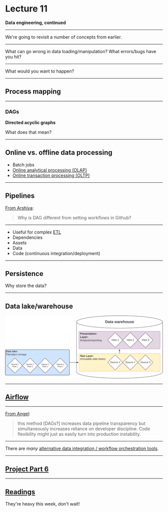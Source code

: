 # Lecture 11

**Data engineering, continued**

---

We're going to revisit a number of concepts from earlier.

---

What can go wrong in data loading/manipulation? What errors/bugs have you hit?

---

What would you want to happen?

---

## Process mapping

---

### DAGs

**Directed acyclic graphs**

What does that mean?

---

## Online vs. offline data processing

- Batch jobs
- [Online analytical processing (OLAP)](https://en.wikipedia.org/wiki/Online_analytical_processing)
- [Online transaction processing (OLTP)](https://en.wikipedia.org/wiki/Online_transaction_processing)

---

## Pipelines

[From Arshiya](https://edstem.org/us/courses/73208/discussion/6434817?comment=14941963):

> Why is DAG different from setting workflows in Github?

---

- Useful for complex [ETL](lecture_10.md#overview)
- Dependencies
- Assets
- Data
- Code (continuous integration/deployment)

---

## Persistence

Why store the data?

---

## Data lake/warehouse

<!-- https://lucid.app/lucidchart/3a04cf05-06b1-4a79-a2f5-b72314f0d46e/edit --->

![Warehouse layers](../img/warehouse_layers.svg)

---

## [Airflow](https://airflow.apache.org/)

---

[From Angel](https://edstem.org/us/courses/73208/discussion/6434817?comment=14975715):

> this method [DAGs?] increases data pipeline transparency but simultaneously increases reliance on developer discipline. Code flexibility might just as easily turn into production instability.

---

There are _many_ [alternative data integration / workflow orchestration tools](https://www.pracdata.io/p/open-source-data-engineering-landscape-2025).

---

## [Project Part 6](../docs/project.md#part-6)

---

## [Readings](../readings/week_12.md)

They're heavy this week, don't wait!
